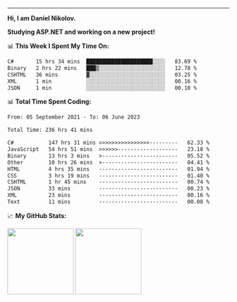 ---
**Hi, I am Daniel Nikolov.**

**Studying ASP.NET and working on a new project!**

📊 **This Week I Spent My Time On:**
<!--START_SECTION:wakaweekly-->

```txt
C#       15 hrs 34 mins  █████████████████████░░░░   83.69 %
Binary   2 hrs 22 mins   ███▒░░░░░░░░░░░░░░░░░░░░░   12.78 %
CSHTML   36 mins         ▓░░░░░░░░░░░░░░░░░░░░░░░░   03.25 %
XML      1 min           ░░░░░░░░░░░░░░░░░░░░░░░░░   00.16 %
JSON     1 min           ░░░░░░░░░░░░░░░░░░░░░░░░░   00.10 %
```

<!--END_SECTION:wakaweekly-->

📊 **Total Time Spent Coding:**
<!--START_SECTION:waka-->

```txt
From: 05 September 2021 - To: 06 June 2023

Total Time: 236 hrs 41 mins

C#           147 hrs 31 mins >>>>>>>>>>>>>>>>---------   62.33 %
JavaScript   54 hrs 51 mins  >>>>>>-------------------   23.18 %
Binary       13 hrs 3 mins   >------------------------   05.52 %
Other        10 hrs 26 mins  >------------------------   04.41 %
HTML         4 hrs 35 mins   -------------------------   01.94 %
CSS          3 hrs 19 mins   -------------------------   01.40 %
CSHTML       1 hr 45 mins    -------------------------   00.74 %
JSON         33 mins         -------------------------   00.23 %
XML          23 mins         -------------------------   00.16 %
Text         11 mins         -------------------------   00.08 %
```

<!--END_SECTION:waka-->

📈 **My GitHub Stats:**

<p>
  <img height="150em" src="https://github-readme-stats.vercel.app/api?username=NikolovDaniel&show_icons=true&hide_border=true&&count_private=true&include_all_commits=true" />
  <img height="150em" src="https://github-readme-stats.vercel.app/api/top-langs/?username=NikolovDaniel&exclude_repo=KNN-Image-Classification&show_icons=true&hide_border=true&layout=compact&langs_count=8s"/>
</p>
